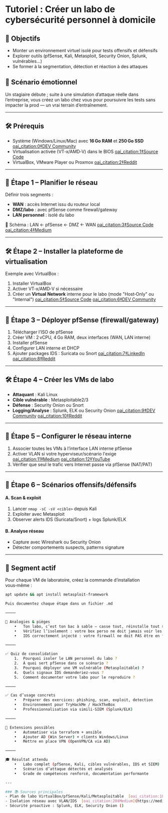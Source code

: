 # Tutoriel : Créer un labo de cybersécurité personnel à domicile

## 🎯 Objectifs
- Monter un environnement virtuel isolé pour tests offensifs et défensifs
- Explorer outils (pfSense, Kali, Metasploit, Security Onion, Splunk, vulnérables...)
- Se former à la segmentation, détection et réaction à des attaques

## 🧠 Scénario émotionnel
Un stagiaire débute ; suite à une simulation d’attaque réelle dans l’entreprise, vous créez un labo chez vous pour poursuivre les tests sans impacter la prod — un vrai terrain d’entraînement.

---

## 🛠️ Prérequis
- Système (Windows/Linux/Mac) avec **16 Go RAM** et **250 Go SSD**  [oai_citation:0‡DEV Community](https://dev.to/aditya8raj/building-a-home-lab-for-cybersecurity-practice-a-step-by-step-guide-31id?utm_source=chatgpt.com)  
- Virtualisation activée (VT‑x/AMD‑V) dans le BIOS  [oai_citation:1‡Source Code](https://blog.davidvarghese.dev/posts/building-home-lab-part-1/?utm_source=chatgpt.com)  
- VirtualBox, VMware Player ou Proxmox  [oai_citation:2‡Reddit](https://www.reddit.com/r/cybersecurity/comments/lozs05/home_lab_essentials_for_a_beginner/?utm_source=chatgpt.com)  

---

## 🧩 Étape 1 – Planifier le réseau
Définir trois segments :
- **WAN** : accès Internet issu du routeur local
- **DMZ/labo** : avec pfSense comme firewall/gateway
- **LAN personnel** : isolé du labo

📌 Schéma : LAN ← pfSense ← DMZ ← WAN  [oai_citation:3‡Source Code](https://blog.davidvarghese.dev/posts/building-home-lab-part-1/?utm_source=chatgpt.com) [oai_citation:4‡Medium](https://medium.com/%40jibingeorge.mg/cybersecurity-research-lab-setup-5beb54d8dd59?utm_source=chatgpt.com)

---

## 🛠️ Étape 2 – Installer la plateforme de virtualisation
Exemple avec VirtualBox :
1. Installer VirtualBox  
2. Activer VT‑x/AMD‑V si nécessaire  
3. Créer un **Virtual Network** interne pour le labo (mode "Host‑Only" ou "Internal")  [oai_citation:5‡Source Code](https://blog.davidvarghese.dev/posts/building-home-lab-part-1/?utm_source=chatgpt.com) [oai_citation:6‡DEV Community](https://dev.to/aditya8raj/building-a-home-lab-for-cybersecurity-practice-a-step-by-step-guide-31id?utm_source=chatgpt.com)

---

## 🧩 Étape 3 – Déployer pfSense (firewall/gateway)
1. Télécharger l’ISO de pfSense  
2. Créer VM : 2 vCPU, 4 Go RAM, deux interfaces (WAN, LAN interne)  
3. Installer pfSense  
4. Configurer LAN interne et DHCP  
5. Ajouter packages IDS : Suricata ou Snort  [oai_citation:7‡LinkedIn](https://www.linkedin.com/pulse/building-basic-cybersecurity-home-lab-hands-on-experience-sofiya-seid-cxgqc?utm_source=chatgpt.com) [oai_citation:8‡Reddit](https://www.reddit.com/r/cybersecurity/comments/lozs05/home_lab_essentials_for_a_beginner/?utm_source=chatgpt.com)

---

## 🛠️ Étape 4 – Créer les VMs de labo
- **Attaquant** : Kali Linux  
- **Cible vulnérable** : Metasploitable2/3  
- **Défense** : Security Onion ou Snort  
- **Logging/Analyse** : Splunk, ELK ou Security Onion  [oai_citation:9‡DEV Community](https://dev.to/aditya8raj/building-a-home-lab-for-cybersecurity-practice-a-step-by-step-guide-31id?utm_source=chatgpt.com) [oai_citation:10‡Reddit](https://www.reddit.com/r/cybersecurity/comments/lozs05/home_lab_essentials_for_a_beginner/?utm_source=chatgpt.com)

---

## 🧩 Étape 5 – Configurer le réseau interne
1. Associer toutes les VMs à l’interface LAN interne pfSense  
2. Activer VLAN si votre hyperviseur/scénario l'exige  [oai_citation:11‡Medium](https://medium.com/%40jibingeorge.mg/cybersecurity-research-lab-setup-5beb54d8dd59?utm_source=chatgpt.com) [oai_citation:12‡YouTube](https://www.youtube.com/watch?v=f8SCF2UoT4c&utm_source=chatgpt.com)  
3. Vérifier que seul le trafic vers Internet passe via pfSense (NAT/PAT)

---

## 🧠 Étape 6 – Scénarios offensifs/défensifs

#### A. Scan & exploit
1. Lancer `nmap -sC -sV <cible>` depuis Kali  
2. Exploiter avec Metasploit  
3. Observer alerts IDS (Suricata/Snort) + logs Splunk/ELK

#### B. Analyse réseau
- Capture avec Wireshark ou Security Onion  
- Détecter comportements suspects, patterns signature

---

## 🧪 Segment actif
Pour chaque VM de laboratoire, créez la commande d’installation vous‑même :
```bash
apt update && apt install metasploit-framework

Puis documentez chaque étape dans un fichier .md

⸻

🧠 Analogies & pièges
	•	Ton labo, c’est ton bac à sable — casse tout, réinstalle tout 😉
	•	Vérifiez l’isolement : votre box perso ne doit jamais voir les VMs
	•	IDS correctement injecté : votre firewall ne doit PAS être en fail-open

⸻

✅ Quiz de consolidation
	1.	Pourquoi isoler le LAN personnel du labo ?
	2.	À quoi sert pfSense dans ce scénario ?
	3.	Pourquoi déployer une VM vulnérable (Metasploitable) ?
	4.	Quels signaux IDS demanderiez-vous ?
	5.	Comment documenter votre labo pour le reproduire ?

⸻

✅ Cas d’usage concrets
	•	Préparer des exercices: phishing, scan, exploit, detection
	•	Environnement pour TryHackMe / HackTheBox
	•	Professionnalisation via simili-SIEM (Splunk/ELK)

⸻

🔧 Extensions possibles
	•	Automatiser via terraform + ansible
	•	Ajouter AD (Win Server) + clients Windows/Linux
	•	Mettre en place VPN (OpenVPN/CA via AD)  ￼ ￼ ￼ ￼ ￼

⸻

🎓 Résultat attendu
	•	Labo complet (pfSense, Kali, cibles vulnérables, IDS et SIEM)
	•	Scénarios d’attaque détectés et analysés
	•	Grade de compétences renforcé, documentation performante

---

### 📚 Sources principales
- Plan de labo VirtualBox/pfSense/Kali/Metasploitable  [oai_citation:18‡Medium](https://medium.com/%40CyberBaller/learning-cybersecurity-the-fun-way-through-homelabs-412e171dc986?utm_source=chatgpt.com) [oai_citation:19‡LinkedIn](https://www.linkedin.com/posts/jared-kucij-39b32b1a4_cybersecurity-homelab-blueteam-activity-7338892084524789763-mq3y?utm_source=chatgpt.com)  
- Isolation réseau avec VLAN/IDS  [oai_citation:20‡Medium](https://medium.com/%40jibingeorge.mg/cybersecurity-research-lab-setup-5beb54d8dd59?utm_source=chatgpt.com)  
- Sécurité proactive : Splunk, ELK, Security Onion ()